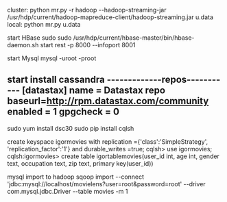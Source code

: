 cluster:
    python mr.py -r hadoop --hadoop-streaming-jar /usr/hdp/current/hadoop-mapreduce-client/hadoop-streaming.jar u.data
local:
    python mr.py u.data


start HBase
  sudo sudo /usr/hdp/current/hbase-master/bin/hbase-daemon.sh start rest -p 8000 --infoport 8001

start Mysql
    mysql -uroot -proot
    
start install cassandra
-------------repos-----------
[datastax]
name = Datastax repo
baseurl=http://rpm.datastax.com/community
enabled = 1
gpgcheck = 0
-----------------------------
sudo yum install dsc30
sudo pip install cqlsh


    
create keyspace igormovies with replication ={'class':'SimpleStrategy', 'replication_factor':'1'} and durable_writes =true;
cqlsh> use igormovies;
cqlsh:igormovies> create table igortablemovies(user_id int, age int, gender text, occupation text, zip text, primary key(user_id))



mysql import to hadoop
sqoop import --connect 'jdbc:mysql://localhost/movielens?user=root&password=root' --driver com.mysql.jdbc.Driver --table movies -m 1

    
